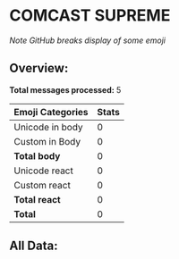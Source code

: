 # COMCAST SUPREME

*Note GitHub breaks display of some emoji*

## Overview:

**Total messages processed:** 5

Emoji Categories | Stats
-------|--------
Unicode in body | 0
Custom in Body | 0
**Total body** | 0
Unicode react | 0
Custom react | 0
**Total react** | 0
**Total** | 0

## All Data:

